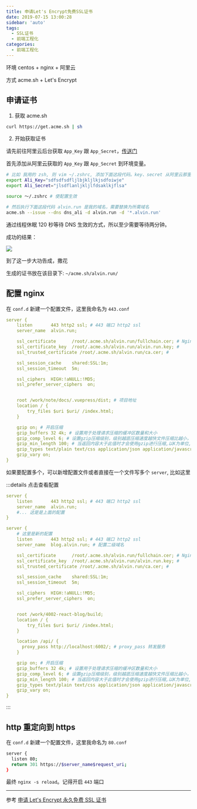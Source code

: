 ```yaml
---
title: 申请Let's Encrypt免费SSL证书
date: 2019-07-15 13:00:28
sidebar: 'auto'
tags:
  - SSL证书
  - 前端工程化
categories:
  - 前端工程化
---
```


环境 centos + nginx + 阿里云

方式 acme.sh + Let's Encrypt

## 申请证书

1. 获取 acme.sh

```bash
curl https://get.acme.sh | sh
```

2. 开始获取证书

请先前往阿里云后台获取 `App_Key` 跟 `App_Secret`，[传送门](https://ak-console.aliyun.com/#/accesskey)

首先添加从阿里云获取的 `App_Key` 跟 `App_Secret` 到环境变量。

```bash
# 比如 我用的 zsh, 则 vim ~/.zshrc, 添加下面这段代码。key、secret 从阿里云那里获取
export Ali_Key="sdfsdfsdfljlbjkljlkjsdfoiwje"
export Ali_Secret="jlsdflanljkljlfdsaklkjflsa"

source ～/.zshrc # 使配置生效

# 然后执行下面这段代码 alvin.run 是我的域名，需要替换为所需域名
acme.sh --issue --dns dns_ali -d alvin.run -d '*.alvin.run'
```

通过线程休眠 120 秒等待 DNS 生效的方式，所以至少需要等待两分钟。

成功的结果：

![](https://alvin-cdn.oss-cn-shenzhen.aliyuncs.com/images/certificate.png)

到了这一步大功告成，撒花

生成的证书放在该目录下: `~/acme.sh/alvin.run/`

## 配置 nginx

在 `conf.d` 新建一个配置文件，这里我命名为 `443.conf`

```yaml
server {
    listen       443 http2 ssl; # 443 端口 http2 ssl
    server_name  alvin.run;

    ssl_certificate      /root/.acme.sh/alvin.run/fullchain.cer; # Nginx所需要ssl_certificate文件
    ssl_certificate_key  /root/.acme.sh/alvin.run/alvin.run.key; #
    ssl_trusted_certificate /root/.acme.sh/alvin.run/ca.cer; #

    ssl_session_cache    shared:SSL:1m;
    ssl_session_timeout  5m;

    ssl_ciphers  HIGH:!aNULL:!MD5;
    ssl_prefer_server_ciphers  on;


    root /work/note/docs/.vuepress/dist; # 项目地址
    location / {
        try_files $uri $uri/ /index.html;
    }

    gzip on; # 开启压缩
    gzip_buffers 32 4k; # 设置用于处理请求压缩的缓冲区数量和大小
    gzip_comp_level 6; # 设置gzip压缩级别，级别越底压缩速度越快文件压缩比越小，反之速度越慢文件压缩比越大
    gzip_min_length 100; # 当返回内容大于此值时才会使用gzip进行压缩,以K为单位,当值为0时，所有页面都进行压缩。
    gzip_types text/plain text/css application/json application/javascript text/xml application/xml application/xml+rss text/javascript;
    gzip_vary on;
}
```

如果要配置多个，可以新增配置文件或者直接在一个文件写多个 `server`, 比如这里

:::details 点击查看配置

```yaml {10}
server {
    listen       443 http2 ssl; # 443 端口 http2 ssl
    server_name  alvin.run;
    #... 这是是上面的配置
}

server {
    # 这里是新的配置
    listen       443 http2 ssl; # 443 端口 http2 ssl
    server_name  blog.alvin.run; # 配置二级域名

    ssl_certificate      /root/.acme.sh/alvin.run/fullchain.cer; # Nginx所需要ssl_certificate文件
    ssl_certificate_key  /root/.acme.sh/alvin.run/alvin.run.key; #
    ssl_trusted_certificate /root/.acme.sh/alvin.run/ca.cer; #

    ssl_session_cache    shared:SSL:1m;
    ssl_session_timeout  5m;

    ssl_ciphers  HIGH:!aNULL:!MD5;
    ssl_prefer_server_ciphers  on;


    root /work/4002-react-blog/build;
    location / {
        try_files $uri $uri/ /index.html;
    }

    location /api/ {
      proxy_pass http://localhost:6002/; # proxy_pass 转发服务
    }

    gzip on; # 开启压缩
    gzip_buffers 32 4k; # 设置用于处理请求压缩的缓冲区数量和大小
    gzip_comp_level 6; # 设置gzip压缩级别，级别越底压缩速度越快文件压缩比越小，反之速度越慢文件压缩比越大
    gzip_min_length 100; # 当返回内容大于此值时才会使用gzip进行压缩,以K为单位,当值为0时，所有页面都进行压缩。
    gzip_types text/plain text/css application/json application/javascript text/xml application/xml application/xml+rss text/javascript;
    gzip_vary on;
}
```

:::

## http 重定向到 https

在 `conf.d` 新建一个配置文件，这里我命名为 `80.conf`

```bash
server {
  listen 80;
  return 301 https://$server_name$request_uri;
}
```

最终 `nginx -s reload`。记得开启 `443` 端口

---

参考 [申请 Let's Encrypt 永久免费 SSL 证书](https://www.cnblogs.com/sage-blog/p/10302934.html)

